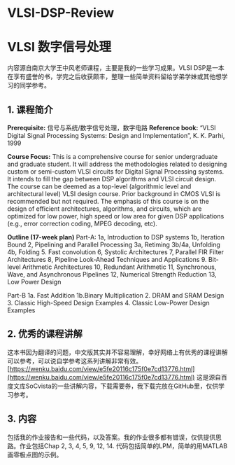 # VLSI-DSP-Review

# VLSI 数字信号处理
内容源自南京大学王中风老师课程，主要是我的一些学习成果。VLSI DSP是一本在享有盛誉的书，学完之后收获颇丰，整理一些简单资料留给学弟学妹或其他想学习的同学参考。

## 1. 课程简介
**Prerequisite:**   信号与系统/数字信号处理，数字电路 
**Reference book:**
“VLSI Digital Signal Processing Systems: Design and Implementation”, K. K. Parhi, 1999    

**Course Focus:**
This is a comprehensive course for senior undergraduate and graduate student. It will address the methodologies related to designing custom or semi-custom VLSI circuits for Digital Signal Processing systems. It intends to fill the gap between DSP algorithms and VLSI circuit design. The course can be deemed as a top-level (algorithmic level and architectural level) VLSI design course. Prior background in CMOS VLSI is recommended but not required. The emphasis of this course is on the design of efficient architectures, algorithms, and circuits, which are optimized for low power, high speed or low area for given DSP applications (e.g., error correction coding, MPEG decoding, etc). 

**Outline  (17-week plan)**
Part-A: 
1a, Introduction to DSP systems
1b, Iteration Bound
2, Pipelining and Parallel Processing
3a, Retiming
3b/4a, Unfolding
4b, Folding
5. Fast convolution
6, Systolic Architectures
7, Parallel FIR Filter Architectures
8, Pipeline Look-Ahead Techniques and Applications
9. Bit-level Arithmetic Architectures
10, Redundant Arithmetic
11, Synchronous, Wave, and Asynchronous Pipelines
12, Numerical Strength Reduction
13, Low Power Design

Part-B
1a. Fast Addition
1b.Binary Multiplication
2. DRAM  and SRAM Design
3. Classic High-Speed Design Examples
4. Classic Low-Power Design Examples

## 2. 优秀的课程讲解
这本书因为翻译的问题，中文版其实并不容易理解，幸好网络上有优秀的课程讲解可以参考，可以说自学参考这系列讲解非常有效。
[https://wenku.baidu.com/view/e5fe20116c175f0e7cd13776.html](https://wenku.baidu.com/view/e5fe20116c175f0e7cd13776.html)
这是源自百度文库SoCvista的一些讲解内容，下载需要券，我下载完放在GitHub里，仅供学习参考。

## 3. 内容
包括我的作业报告和一些代码，以及答案。我的作业很多都有错误，仅供提供思路。作业包括Chap 2, 3, 4, 5, 9, 12, 14. 代码包括简单的LPM，简单的用MATLAB画零极点图的示例。

